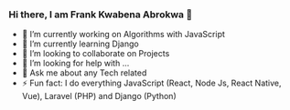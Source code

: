 ### Hi there, I am Frank Kwabena Abrokwa 👋


- 🔭 I’m currently working on Algorithms with JavaScript
- 🌱 I’m currently learning Django
- 👯 I’m looking to collaborate on Projects
- 🤔 I’m looking for help with ...
- 💬 Ask me about any Tech related
- ⚡ Fun fact: I do everything JavaScript (React, Node Js, React Native, Vue), Laravel (PHP) and Django (Python)
